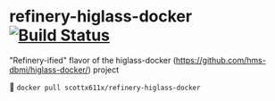 # refinery-higlass-docker [![Build Status](https://travis-ci.org/scottx611x/refinery-higlass-docker.svg?branch=master)](https://travis-ci.org/scottx611x/refinery-higlass-docker)
"Refinery-ified" flavor of the higlass-docker (https://github.com/hms-dbmi/higlass-docker/) project

🐳
```docker pull scottx611x/refinery-higlass-docker```

